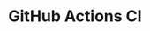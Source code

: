 # GitHub Actions CI

























































































































































































































































































































































































































































































































































































































































































































































































































































































































































































































































































































































































































































































































































































































































































































































































































































































































































































































































































































































































































































































































































































































































































































































































































































































































































































































































































































































































































































































































































































































































































